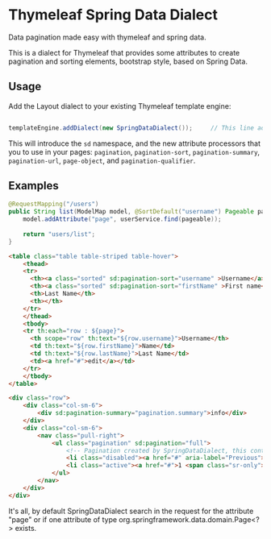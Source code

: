 # Thymeleaf Spring Data Dialect
Data pagination made easy with thymeleaf and spring data.

This is a dialect for Thymeleaf that provides some attributes to create pagination and sorting elements, bootstrap style, based on Spring Data.

Usage
-----

Add the Layout dialect to your existing Thymeleaf template engine:

```java

templateEngine.addDialect(new SpringDataDialect());		// This line adds the dialect to Thymeleaf
```

This will introduce the `sd` namespace, and the new attribute processors that
you to use in your pages: `pagination`, `pagination-sort`, `pagination-summary`,
`pagination-url`, `page-object`, and `pagination-qualifier`.

Examples
--------

```java
@RequestMapping("/users")
public String list(ModelMap model, @SortDefault("username") Pageable pageable){
	model.addAttribute("page", userService.find(pageable));
	
	return "users/list";
}
```

```html
<table class="table table-striped table-hover">
	<thead>
	<tr>
	  <th><a class="sorted" sd:pagination-sort="username" >Username</a></th>
	  <th><a class="sorted" sd:pagination-sort="firstName" >First name</a></th>
	  <th>Last Name</th>
	  <th></th>
	</tr>
	</thead>
	<tbody>
	<tr th:each="row : ${page}">
	  <th scope="row" th:text="${row.username}">Username</th>
	  <td th:text="${row.firstName}">Name</td>
	  <td th:text="${row.lastName}">Last Name</td>
	  <td><a href="#">edit</a></td>
	</tr>
	</tbody>
</table>

<div class="row">
    <div class="col-sm-6">
    	<div sd:pagination-summary="pagination.summary">info</div>
    </div>
    <div class="col-sm-6">
    	<nav class="pull-right">
			<ul class="pagination" sd:pagination="full">
				<!-- Pagination created by SpringDataDialect, this content is just for mockup -->
				<li class="disabled"><a href="#" aria-label="Previous"><span aria-hidden="true">&laquo;</span></a></li>
			   	<li class="active"><a href="#">1 <span class="sr-only">(current)</span></a></li>
			</ul>
		</nav>
    </div>
</div>
```    

It's all, by default SpringDataDialect search in the request for the attribute "page" or if one attribute of type org.springframework.data.domain.Page<?> exists.
